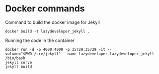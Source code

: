 # Docker commands

Command to build the docker image for Jekyll

```docker
docker build -t lazydeveloper_jekyll .
```

Running the code in the container

```
docker run -d -p 4000:4000 -p 35729:35729 -it --volume="$PWD:/srv/jekyll" --name lazydeveloper lazydeveloper_jekyll /bin/bash
jekyll serve
jekyll build
```

